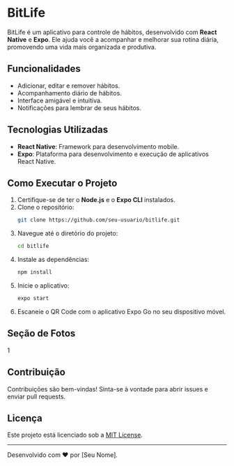 # BitLife

BitLife é um aplicativo para controle de hábitos, desenvolvido com **React Native** e **Expo**. Ele ajuda você a acompanhar e melhorar sua rotina diária, promovendo uma vida mais organizada e produtiva.

## Funcionalidades

- Adicionar, editar e remover hábitos.
- Acompanhamento diário de hábitos.
- Interface amigável e intuitiva.
- Notificações para lembrar de seus hábitos.

## Tecnologias Utilizadas

- **React Native**: Framework para desenvolvimento mobile.
- **Expo**: Plataforma para desenvolvimento e execução de aplicativos React Native.

## Como Executar o Projeto

1. Certifique-se de ter o **Node.js** e o **Expo CLI** instalados.
2. Clone o repositório:
    ```bash
    git clone https://github.com/seu-usuario/bitlife.git
    ```
3. Navegue até o diretório do projeto:
    ```bash
    cd bitlife
    ```
4. Instale as dependências:
    ```bash
    npm install
    ```
5. Inicie o aplicativo:
    ```bash
    expo start
    ```
6. Escaneie o QR Code com o aplicativo Expo Go no seu dispositivo móvel.

## Seção de Fotos

1

## Contribuição

Contribuições são bem-vindas! Sinta-se à vontade para abrir issues e enviar pull requests.

## Licença

Este projeto está licenciado sob a [MIT License](LICENSE).

---
Desenvolvido com ❤️ por [Seu Nome].